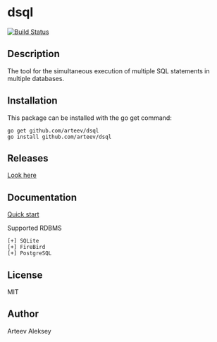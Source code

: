 dsql
==========

[![Build Status](https://travis-ci.org/arteev/dsql.svg?branch=master)](https://travis-ci.org/arteev/dsql)

Description
-----------

The tool for the simultaneous execution of multiple SQL statements in multiple databases.

Installation
------------

This package can be installed with the go get command:

    go get github.com/arteev/dsql
    go install github.com/arteev/dsql
    
Releases
-------- 
    
[Look here](https://github.com/arteev/dsql/releases)
            
Documentation
-------------

[Quick start](https://github.com/arteev/dsql/wiki/Quick-start)
    
Supported RDBMS
   
    [+] SQLite
    [+] FireBird
    [+] PostgreSQL
    
License
-------

  MIT

Author
------

Arteev Aleksey
